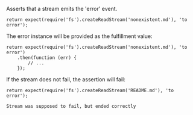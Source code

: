 Asserts that a stream emits the 'error' event.

```js#async:true
return expect(require('fs').createReadStream('nonexistent.md'), 'to error');
```

The error instance will be provided as the fulfillment value:

```js#async:true
return expect(require('fs').createReadStream('nonexistent.md'), 'to error')
    .then(function (err) {
        // ...
    });
```

If the stream does not fail, the assertion will fail:

```js#async:true
return expect(require('fs').createReadStream('README.md'), 'to error');
```

```output
Stream was supposed to fail, but ended correctly
```
